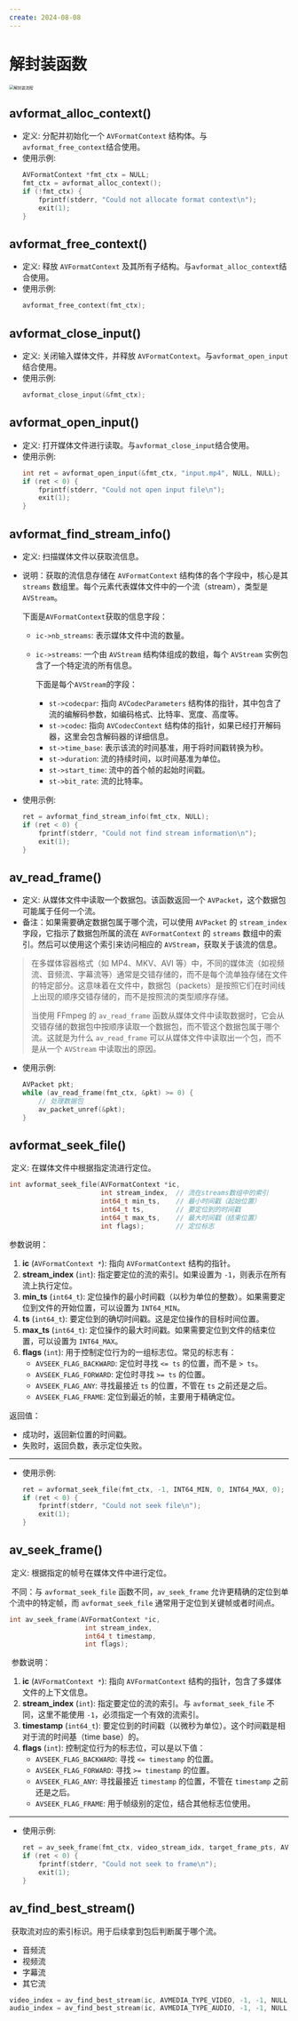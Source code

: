 ```yaml
---
create: 2024-08-08
---
```

# 解封装函数

<img src="./assets/解封装流程.png" alt="解封装流程" style="zoom:50%;" />

## **avformat_alloc_context()**

- 定义: 分配并初始化一个 `AVFormatContext` 结构体。与`avformat_free_context`结合使用。
- 使用示例:
  ```c
  AVFormatContext *fmt_ctx = NULL;
  fmt_ctx = avformat_alloc_context();
  if (!fmt_ctx) {
      fprintf(stderr, "Could not allocate format context\n");
      exit(1);
  }
  ```

## **avformat_free_context()**

- 定义: 释放 `AVFormatContext` 及其所有子结构。与`avformat_alloc_context`结合使用。
- 使用示例:
  ```c
  avformat_free_context(fmt_ctx);
  ```

## **avformat_close_input()**

- 定义: 关闭输入媒体文件，并释放 `AVFormatContext`。与`avformat_open_input`结合使用。
- 使用示例:
  ```c
  avformat_close_input(&fmt_ctx);
  ```

## **avformat_open_input()**

- 定义: 打开媒体文件进行读取。与`avformat_close_input`结合使用。
- 使用示例:
  ```c
  int ret = avformat_open_input(&fmt_ctx, "input.mp4", NULL, NULL);
  if (ret < 0) {
      fprintf(stderr, "Could not open input file\n");
      exit(1);
  }
  ```

## **avformat_find_stream_info()**

- 定义: 扫描媒体文件以获取流信息。

- 说明：获取的流信息存储在 `AVFormatContext` 结构体的各个字段中，核心是其 `streams` 数组里。每个元素代表媒体文件中的一个流（stream），类型是 `AVStream`。

  下面是`AVFormatContext`获取的信息字段：

  - `ic->nb_streams`: 表示媒体文件中流的数量。

  - `ic->streams`: 一个由 `AVStream` 结构体组成的数组，每个 `AVStream` 实例包含了一个特定流的所有信息。

    下面是每个`AVStream`的字段：

    - `st->codecpar`: 指向 `AVCodecParameters` 结构体的指针，其中包含了流的编解码参数，如编码格式、比特率、宽度、高度等。
    - `st->codec`: 指向 `AVCodecContext` 结构体的指针，如果已经打开解码器，这里会包含解码器的详细信息。
    - `st->time_base`: 表示该流的时间基准，用于将时间戳转换为秒。
    - `st->duration`: 流的持续时间，以时间基准为单位。
    - `st->start_time`: 流中的首个帧的起始时间戳。
    - `st->bit_rate`: 流的比特率。

- 使用示例:
  ```c
  ret = avformat_find_stream_info(fmt_ctx, NULL);
  if (ret < 0) {
      fprintf(stderr, "Could not find stream information\n");
      exit(1);
  }
  ```

## **av_read_frame()**

- 定义: 从媒体文件中读取一个数据包。该函数返回一个 `AVPacket`，这个数据包可能属于任何一个流。
- 备注：如果需要确定数据包属于哪个流，可以使用 `AVPacket` 的 `stream_index` 字段，它指示了数据包所属的流在 `AVFormatContext` 的 `streams` 数组中的索引。然后可以使用这个索引来访问相应的 `AVStream`，获取关于该流的信息。

>在多媒体容器格式（如 MP4、MKV、AVI 等）中，不同的媒体流（如视频流、音频流、字幕流等）通常是交错存储的，而不是每个流单独存储在文件的特定部分。这意味着在文件中，数据包（packets）是按照它们在时间线上出现的顺序交错存储的，而不是按照流的类型顺序存储。
>
>当使用 FFmpeg 的 `av_read_frame` 函数从媒体文件中读取数据时，它会从交错存储的数据包中按顺序读取一个数据包，而不管这个数据包属于哪个流。这就是为什么 `av_read_frame` 可以从媒体文件中读取出一个包，而不是从一个 `AVStream` 中读取出的原因。

- 使用示例:
  ```c
  AVPacket pkt;
  while (av_read_frame(fmt_ctx, &pkt) >= 0) {
      // 处理数据包
      av_packet_unref(&pkt);
  }
  ```

## **avformat_seek_file()**

​	定义: 在媒体文件中根据指定流进行定位。

```C
int avformat_seek_file(AVFormatContext *ic,
                       int stream_index,  // 流在streams数组中的索引
                       int64_t min_ts,    // 最小时间戳（起始位置）
                       int64_t ts,        // 要定位到的时间戳
                       int64_t max_ts,    // 最大时间戳（结束位置）
                       int flags);        // 定位标志
```

参数说明：

1. **ic** (`AVFormatContext *`): 指向 `AVFormatContext` 结构的指针。
2. **stream_index** (`int`): 指定要定位的流的索引。如果设置为 `-1`，则表示在所有流上执行定位。
3. **min_ts** (`int64_t`): 定位操作的最小时间戳（以秒为单位的整数）。如果需要定位到文件的开始位置，可以设置为 `INT64_MIN`。
4. **ts** (`int64_t`): 要定位到的确切时间戳。这是定位操作的目标时间位置。
5. **max_ts** (`int64_t`): 定位操作的最大时间戳。如果需要定位到文件的结束位置，可以设置为 `INT64_MAX`。
6. **flags** (`int`): 用于控制定位行为的一组标志位。常见的标志有：
   - `AVSEEK_FLAG_BACKWARD`: 定位时寻找 `<= ts` 的位置，而不是 `> ts`。
   - `AVSEEK_FLAG_FORWARD`: 定位时寻找 `>= ts` 的位置。
   - `AVSEEK_FLAG_ANY`: 寻找最接近 `ts` 的位置，不管在 `ts` 之前还是之后。
   - `AVSEEK_FLAG_FRAME`: 定位到最近的帧，主要用于精确定位。

返回值：

- 成功时，返回新位置的时间戳。
- 失败时，返回负数，表示定位失败。

---

- 使用示例:
  ```c
  ret = avformat_seek_file(fmt_ctx, -1, INT64_MIN, 0, INT64_MAX, 0);
  if (ret < 0) {
      fprintf(stderr, "Could not seek file\n");
      exit(1);
  }
  ```

## **av_seek_frame()**

​	定义: 根据指定的帧号在媒体文件中进行定位。

​	不同：与 `avformat_seek_file` 函数不同，`av_seek_frame` 允许更精确的定位到单个流中的特定帧，而 `avformat_seek_file` 通常用于定位到关键帧或者时间点。

```C
int av_seek_frame(AVFormatContext *ic,
                   int stream_index,
                   int64_t timestamp,
                   int flags);
```

​	参数说明：

1. **ic** (`AVFormatContext *`): 指向 `AVFormatContext` 结构的指针，包含了多媒体文件的上下文信息。
2. **stream_index** (`int`): 指定要定位的流的索引。与 `avformat_seek_file` 不同，这里不能使用 `-1`，必须指定一个有效的流索引。
3. **timestamp** (`int64_t`): 要定位到的时间戳（以微秒为单位）。这个时间戳是相对于流的时间基（time base）的。
4. **flags** (`int`): 控制定位行为的标志位，可以是以下值：
   - `AVSEEK_FLAG_BACKWARD`: 寻找 `<= timestamp` 的位置。
   - `AVSEEK_FLAG_FORWARD`: 寻找 `>= timestamp` 的位置。
   - `AVSEEK_FLAG_ANY`: 寻找最接近 `timestamp` 的位置，不管在 `timestamp` 之前还是之后。
   - `AVSEEK_FLAG_FRAME`: 用于帧级别的定位，结合其他标志位使用。

---

- 使用示例:

  ```c
  ret = av_seek_frame(fmt_ctx, video_stream_idx, target_frame_pts, AVSEEK_FLAG_ANY);
  if (ret < 0) {
      fprintf(stderr, "Could not seek to frame\n");
      exit(1);
  }
  ```

## av_find_best_stream()

​	获取流对应的索引标识。用于后续拿到包后判断属于哪个流。

* 音频流
* 视频流
* 字幕流
* 其它流

```C++
video_index = av_find_best_stream(ic, AVMEDIA_TYPE_VIDEO, -1, -1, NULL, 0);
audio_index = av_find_best_stream(ic, AVMEDIA_TYPE_AUDIO, -1, -1, NULL, 0);
```

